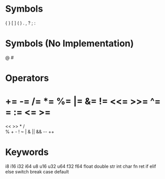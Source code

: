 # Symbols

{   }   [   ]   (   )
.   ,   ?   ;   :

# Symbols (No Implementation) 

@   #   

# Operators

+=   -=   /=   *=   %=
|=   &=   !=   <<=  >>=
^=   =    :=   <=   >=
==

<<   >>   *    /    
%    +    -    !
~    |    &    ||
&&   --   ++

# Keywords

i8   i16   i32   i64
u8   u16   u32   u64
f32  f64   float double
str  int   char  fn
ret  if    elif  else
switch   break   case
default